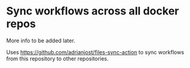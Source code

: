 # Sync workflows across all docker repos

More info to be added later.

Uses https://github.com/adrianjost/files-sync-action to sync workflows from this repository to other repositories.
